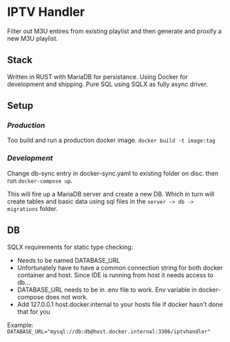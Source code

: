 # IPTV Handler

Filter out M3U entires from existing playlist and then generate and proxify a new M3U playlist.

## Stack

Written in RUST with MariaDB for persistance.
Using Docker for development and shipping.
Pure SQL using SQLX as fully async driver.

## Setup

### _Production_

Too build and run a production docker image.
`docker build -t image:tag`

### _Development_

Change db-sync entry in docker-sync.yaml to existing folder on disc. then run `docker-compose up`.

This will fire up a MariaDB server and create a new DB.
Which in turn will create tables and basic data using sql files in the `server -> db -> migrations` folder.

## DB

SQLX requirements for static type checking:

- Needs to be named DATABASE_URL
- Unfortunately have to have a common connection string for both docker container and host. Since IDE is running from host it needs access to db...
- DATABASE_URL needs to be in .env file to work. Env variable in docker-compose does not work.
- Add 127.0.0.1 host.docker.internal to your hosts file if docker hasn't done that for you

Example: `DATABASE_URL="mysql://db:db@host.docker.internal:3306/iptvhandler"`
